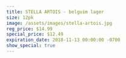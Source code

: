 ```yaml
---
title: STELLA ARTOIS - belguim lager
size: 12pk
image: /assets/images/stella-artois.jpg
reg_price: $14.99
special_price: $12.49
expiration_date: 2018-11-13 00:00:00 -0700
show_special: true
---
```


